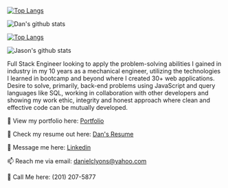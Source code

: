 [![Top Langs](https://github-readme-stats.vercel.app/api/top-langs/?username=greenpioneer&layout=compact)](https://github.com/greenpioneer/github-readme-stats)

![Dan's github stats](https://github-readme-stats.vercel.app/api?username=dancl6&show_icons=true&theme=dark)

[![Top Langs](https://github-readme-stats.vercel.app/api/top-langs/?username=greenpioneer&layout=compact)](https://github.com/greenpioneer/github-readme-stats)

![Jason's github stats](https://github-readme-stats.vercel.app/api?username=greenpioneer&show_icons=true&theme=dark)

Full Stack Engineer looking to apply the problem-solving abilities I gained in industry in my 10 years as a mechanical engineer, utilizing the technologies I learned in bootcamp and beyond where I created 30+ web applications. Desire to solve, primarily, back-end problems using JavaScript and query languages like SQL, working in collaboration with other developers and showing my work ethic, integrity and honest approach where clean and effective code can be mutually developed.

👀 View my portfolio here: [Portfolio](https://dan-lyonss-amazing-site.webflow.io/)

📝 Check my resume out here: [Dan's Resume](https://docs.google.com/document/d/1A8lerBBGtJNjUqlYEXKBgpyMvfyy1r6Zr2jWW19o7bY/edit#)

💬 Message me here: [Linkedin](linkedin.com/in/dan-lyons-41380337/)

📫 Reach me via email: [danielclyons@yahoo.com](mailto:danielclyons@yahoo.com)

📲 Call Me here: (201) 207-5877